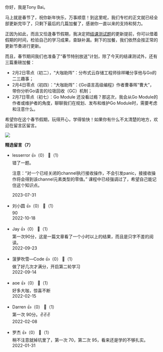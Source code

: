 你好，我是Tony Bai。

马上就是春节了，祝你新年快乐，万事顺意！到这里呢，我们专栏的正文就已经全部更新完毕了，只剩下最后的几篇加餐了，感谢你一直以来的支持和努力。

正因为如此，而且又恰逢春节假期，我决定把[结课测试题](http://time.geekbang.org/quiz/intro?act_id=1566&exam_id=3856)的更新提前，你可以借着假期的时间，检验自己的学习成果，查缺补漏。剩下的加餐，我们依然会按正常的更新节奏进行更新。

而且，春节期间我们也准备了“春节特别放送”计划，除了今天的结课测试外，还有三篇重磅加餐：

- 2月2日零点（初二），“大咖助阵”：分布式云存储工程师徐祥曦分享他与Go的二三趣事；
- 2月4日零点（初四）：“大咖助阵”：《Go语言高级编程》作者曹春晖“曹大”，带你分析Go语言的垃圾回收（GC）机制；
- 2月7日零点（初七）：Go Module 还没看过瘾？那这次，我会从Go Module的作者或维护者的角度，聊聊我们在规划、发布和维护Go Module时，需要考虑和注意什么。

希望你在这个春节假期，玩得开心，学得愉快！如果你有什么不太清楚的地方，欢迎在留言区留言。

[![](https://static001.geekbang.org/resource/image/28/a4/28d1be62669b4f3cc01c36466bf811a4.png?wh=1142x201)](http://time.geekbang.org/quiz/intro?act_id=1566&exam_id=3856)
<div><strong>精选留言（7）</strong></div><ul>
<li><span>lesserror</span> 👍（0） 💬（1）<div>错了一题。

注意：“对一个已经关闭的channel执行接收操作，不会引发panic，接接收操作将会得到该channel元素类型的零值。” 课程中已经强调过了，希望自己能记住这个知识点。</div>2023-07-31</li><br/><li><span>刘小圆</span> 👍（0） 💬（1）<div>90</div>2022-10-18</li><br/><li><span>Jay</span> 👍（0） 💬（1）<div>第一次90分，这是一篇文章看了一个小时以上的结果，而且是只字不差的阅读。</div>2022-09-23</li><br/><li><span>菠萝吹雪—Code</span> 👍（0） 💬（1）<div>做了好几次才满分，开启第二轮学习</div>2022-09-14</li><br/><li><span>aoe</span> 👍（0） 💬（1）<div>好多大咖，惊喜不断</div>2022-02-15</li><br/><li><span>Darren</span> 👍（0） 💬（1）<div>第一次 90分。✌️✌️✌️</div>2022-02-08</li><br/><li><span>罗杰</span> 👍（0） 💬（1）<div>稍不注意就掉坑里了，第一次 70，第二次 95，看来还是学的不够扎实。</div>2022-01-31</li><br/>
</ul>